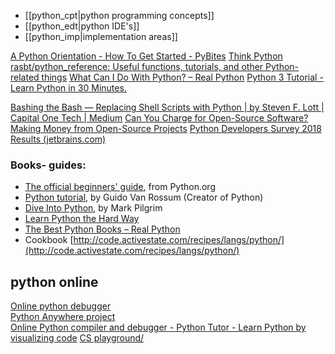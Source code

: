
- [[python_cpt|python programming concepts]]
- [[python_edt|python IDE's]]
- [[python_imp|implementation areas]]

[A Python Orientation - How To Get Started - PyBites](https://pybit.es/articles/guest-python-orientation/)
[Think Python](http://www.samuelbosch.com/2014/06/think-python.html)
[rasbt/python_reference: Useful functions, tutorials, and other Python-related things](https://github.com/rasbt/python_reference)
[What Can I Do With Python? – Real Python](https://realpython.com/what-can-i-do-with-python/)
[Python 3 Tutorial - Learn Python in 30 Minutes.](https://www.programiz.com/python-programming/tutorial)

[Bashing the Bash — Replacing Shell Scripts with Python | by Steven F. Lott | Capital One Tech | Medium](https://medium.com/capital-one-tech/bashing-the-bash-replacing-shell-scripts-with-python-d8d201bc0989)
[Can You Charge for Open-Source Software? Making Money from Open-Source Projects](https://www.pythonguis.com/faq/charge-for-open-source-software/)
[Python Developers Survey 2018 Results (jetbrains.com)](https://www.jetbrains.com/research/python-developers-survey-2018/#technologies)  


### Books- guides:

- [The official beginners' guide](http://wiki.python.org/moin/BeginnersGuide), from Python.org
- [Python tutorial](http://docs.python.org/tut/), by Guido Van Rossum (Creator of Python)
- [Dive Into Python](http://diveintopython.org/), by Mark Pilgrim
- [Learn Python the Hard Way](https://learnpythonthehardway.org/book/)
- [The Best Python Books – Real Python](https://realpython.com/best-python-books/)
- Cookbook [http://code.activestate.com/recipes/langs/python/](http://code.activestate.com/recipes/langs/python/)  


## python online

[Online python debugger](https://www.onlinegdb.com/online_python_debugger)  
[Python Anywhere project](https://www.pythonanywhere.com/)  
[Online Python compiler and debugger - Python Tutor - Learn Python by visualizing code](https://pythontutor.com/python-debugger.html#mode=edit)
[CS playground/](http://cs-playground-react.surge.sh/)

